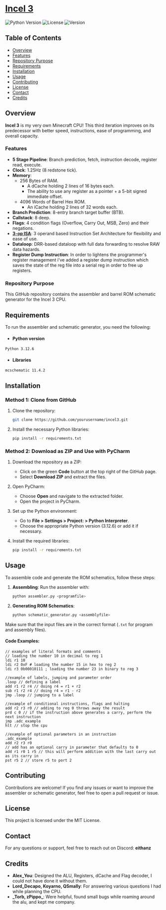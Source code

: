 # <u>Incel 3</u>

![Python Version](https://img.shields.io/badge/Python-3.12.6-blue)
![License](https://img.shields.io/badge/license-MIT-green)
![Version](https://img.shields.io/badge/version-1.0.0-brightgreen)

## Table of Contents
- [Overview](#Overview)
- [Features](#Features)
- [Repository Purpose](#Repository-Purpose)
- [Requirements](#Requirements)
- [Installation](#Installation)
- [Usage](#Usage)
- [Contributing](#Contributing)
- [License](#License)
- [Contact](#Contact)
- [Credits](#Credits)

## Overview
**Incel 3** is my very own Minecraft CPU! This third iteration improves on its predecessor with better speed, instructions, ease of programming, and overall capacity.

### Features
- **5 Stage Pipeline**: Branch prediction, fetch, instruction decode, register read, execute.
- **Clock**: 1.25Hz (8 redstone tick).
- **Memory**:
    - 256 Bytes of RAM.
        - A dCache holding 2 lines of 16 bytes each.
        - The ability to use any register as a pointer + a 5-bit signed immediate offset.
    - 4096 Words of Barrel Hex ROM.
        - An iCache holding 2 lines of 32 words each.
- **Branch Prediction**: 8-entry branch target buffer (BTB).
- **Callstack**: 8 deep.
- **Flags**: 4 condition flags (Overflow, Carry Out, MSB, Zero) and their negations.
- **[3-op ISA](https://docs.google.com/spreadsheets/d/1e5gABZIaA-xy74Yzx7jjlzqyp55SfCAgWQrzfye7Ev4/edit?usp=sharing)**: 
3 operand based Instruction Set Architecture for flexibility and ease of use.
- **Dataloop**: DRR-based dataloop with full data forwarding to resolve RAW data hazards.
- **Register Dump Instruction**: In order to lightens the programmer's register management i've added a register dump 
instruction which saves the state of the reg file into a serial reg in order to free up registers.

### Repository Purpose
This GitHub repository contains the assembler and barrel ROM schematic generator for the Incel 3 CPU.

## Requirements
To run the assembler and schematic generator, you need the following:
- #### Python version
```
Python 3.12.6
```
- #### Libraries
```
mcschematic 11.4.2
```

## Installation
### Method 1: Clone from GitHub
1. Clone the repository:
    ```bash
    git clone https://github.com/yourusername/incel3.git
    ```
2. Install the necessary Python libraries:
    ```bash
    pip install -r requirements.txt
    ```

### Method 2: Download as ZIP and Use with PyCharm
1. Download the repository as a ZIP:
    - Click on the green **Code** button at the top right of the GitHub page.
    - Select **Download ZIP** and extract the files.
    
2. Open PyCharm:
    - Choose **Open** and navigate to the extracted folder.
    - Open the project in PyCharm.
    
3. Set up the Python environment:
    - Go to **File > Settings > Project: <YourProjectName> > Python Interpreter**.
    - Choose the appropriate Python version (3.12.6) or add it if necessary.

4. Install the required libraries:
    ```bash
    pip install -r requirements.txt
    ```

## Usage
To assemble code and generate the ROM schematics, follow these steps:
1. **Assembling**: Run the assembler with:
    ```bash
    python assembler.py <programfile>
    ```
2. **Generating ROM Schematics**:
    ```bash
    python schematic_generator.py <assemblyfile>
    ```
Make sure that the input files are in the correct format (`.txt` for program and assembly files).
#### Code Examples:
```
// examples of literal formats and comments
// loading the number 10 in decimal to reg 1
ldi r1 10 
ldi r2 0xF # loading the number 15 in hex to reg 2
ldi r3 0b00010111 ; loading the number 23 in binary to reg 3

//example of labels, jumping and parameter order
.loop // defining a label
add r1 r2 r4 // doing r4 = r1 + r2
sub r1 r2 r4 // doing r4 = r1 - r2
jmp .loop // jumping to a label

//example of conditional instructions, flags and halting
add r2 r3 r0 // adding to reg 0 throws away the result
prd c 0 // if the instruction above generates a carry, perform the next instruction
jmp .adc_example
hlt // stop the cpu

//example of optional parameters in an instruction
.adc_example
add r2 r3 r0
// add has an optional carry in parameter that defaults to 0
add r1 r0 1 r5 // this will perform addition with the last carry out as its carry in
pst r5 2 // store r5 to port 2
```


## Contributing
Contributions are welcome! If you find any issues or want to improve the assembler or schematic generator, feel free to open a pull request or issue.

## License
This project is licensed under the MIT License.

## Contact
For any questions or support, feel free to reach out on Discord: **eithanz**

## Credits
- **Alex_You**: Designed the ALU, Registers, dCache and Flag decoder, I could not have done it without them.
- **Lord_Decapo, Koyarno, QSmally**: For answering various questions I had while planning the CPU.
- **_Torb, zPippo\_**: Were helpful, found small bugs while roaming around the alu, and kept me company.